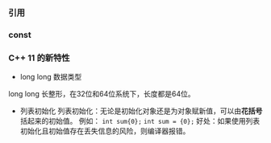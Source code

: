 ### 引用

### const


### C++ 11 的新特性

* long long 数据类型

long long 长整形，在32位和64位系统下，长度都是64位。

* 列表初始化
列表初始化：无论是初始化对象还是为对象赋新值，可以由**花括号**括起来的初始值。
例如：
  `int sum{0};`
  `int sum = {0};`
好处：如果使用列表初始化且初始值存在丢失信息的风险，则编译器报错。
